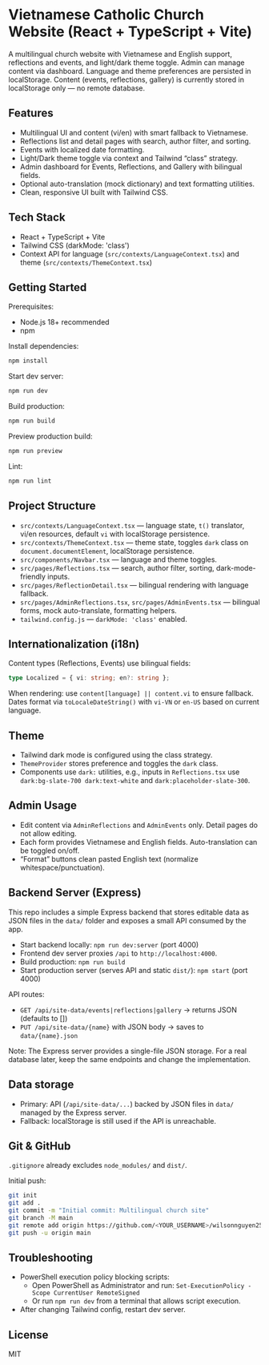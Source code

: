 # Vietnamese Catholic Church Website (React + TypeScript + Vite)

A multilingual church website with Vietnamese and English support, reflections and events, and light/dark theme toggle. Admin can manage content via dashboard. Language and theme preferences are persisted in localStorage. Content (events, reflections, gallery) is currently stored in localStorage only — no remote database.

## Features

- Multilingual UI and content (vi/en) with smart fallback to Vietnamese.
- Reflections list and detail pages with search, author filter, and sorting.
- Events with localized date formatting.
- Light/Dark theme toggle via context and Tailwind “class” strategy.
- Admin dashboard for Events, Reflections, and Gallery with bilingual fields.
- Optional auto-translation (mock dictionary) and text formatting utilities.
- Clean, responsive UI built with Tailwind CSS.

## Tech Stack

- React + TypeScript + Vite
- Tailwind CSS (darkMode: 'class')
- Context API for language (`src/contexts/LanguageContext.tsx`) and theme (`src/contexts/ThemeContext.tsx`)

## Getting Started

Prerequisites:
- Node.js 18+ recommended
- npm

Install dependencies:
```bash
npm install
```

Start dev server:
```bash
npm run dev
```

Build production:
```bash
npm run build
```

Preview production build:
```bash
npm run preview
```

Lint:
```bash
npm run lint
```

## Project Structure

- `src/contexts/LanguageContext.tsx` — language state, `t()` translator, vi/en resources, default `vi` with localStorage persistence.
- `src/contexts/ThemeContext.tsx` — theme state, toggles `dark` class on `document.documentElement`, localStorage persistence.
- `src/components/Navbar.tsx` — language and theme toggles.
- `src/pages/Reflections.tsx` — search, author filter, sorting, dark-mode-friendly inputs.
- `src/pages/ReflectionDetail.tsx` — bilingual rendering with language fallback.
- `src/pages/AdminReflections.tsx`, `src/pages/AdminEvents.tsx` — bilingual forms, mock auto-translate, formatting helpers.
- `tailwind.config.js` — `darkMode: 'class'` enabled.

## Internationalization (i18n)

Content types (Reflections, Events) use bilingual fields:
```ts
type Localized = { vi: string; en?: string };
```
When rendering: use `content[language] || content.vi` to ensure fallback.
Dates format via `toLocaleDateString()` with `vi-VN` or `en-US` based on current language.

## Theme

- Tailwind dark mode is configured using the class strategy.
- `ThemeProvider` stores preference and toggles the `dark` class.
- Components use `dark:` utilities, e.g., inputs in `Reflections.tsx` use `dark:bg-slate-700 dark:text-white` and `dark:placeholder-slate-300`.

## Admin Usage

- Edit content via `AdminReflections` and `AdminEvents` only. Detail pages do not allow editing.
- Each form provides Vietnamese and English fields. Auto-translation can be toggled on/off.
- “Format” buttons clean pasted English text (normalize whitespace/punctuation).

## Backend Server (Express)

This repo includes a simple Express backend that stores editable data as JSON files in the `data/` folder and exposes a small API consumed by the app.

- Start backend locally: `npm run dev:server` (port 4000)
- Frontend dev server proxies `/api` to `http://localhost:4000`.
- Build production: `npm run build`
- Start production server (serves API and static `dist/`): `npm start` (port 4000)

API routes:
- `GET /api/site-data/events|reflections|gallery` → returns JSON (defaults to [])
- `PUT /api/site-data/{name}` with JSON body → saves to `data/{name}.json`

Note: The Express server provides a single-file JSON storage. For a real database later, keep the same endpoints and change the implementation. 

## Data storage

- Primary: API (`/api/site-data/...`) backed by JSON files in `data/` managed by the Express server.
- Fallback: localStorage is still used if the API is unreachable.

## Git & GitHub

`.gitignore` already excludes `node_modules/` and `dist/`.

Initial push:
```bash
git init
git add .
git commit -m "Initial commit: Multilingual church site"
git branch -M main
git remote add origin https://github.com/<YOUR_USERNAME>/wilsonnguyen257.github.io
git push -u origin main
```

## Troubleshooting

- PowerShell execution policy blocking scripts:
  - Open PowerShell as Administrator and run: `Set-ExecutionPolicy -Scope CurrentUser RemoteSigned`
  - Or run `npm run dev` from a terminal that allows script execution.
- After changing Tailwind config, restart dev server.

## License

MIT
